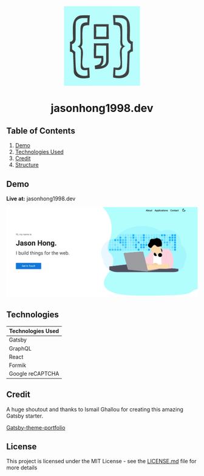 <div align="center">
  <img alt="Logo" src="./static/favicon/favicon-512.png" width="200"/>
</div>
<h1 align="center">
  jasonhong1998.dev
</h1>

## Table of Contents

1. [Demo](#Demo)
2. [Technologies Used](#Technologies)
3. [Credit](#Credit)
4. [Structure](#Structure)

## Demo

<p float="left"><b>Live at:</b> jasonhong1998.dev</p>
<div align="center">
  <img alt="thumbnail" src="./src/assets/thumbnail/thumbnail.png"/>
</div>

## Technologies

| Technologies Used |
|-------------------|
| Gatsby |
| GraphQL |
| React |
| Formik |
| Google reCAPTCHA |

## Credit

A huge shoutout and thanks to Ismail Ghallou for creating this amazing Gatsby starter.

[Gatsby-theme-portfolio](https://github.com/smakosh/gatsby-theme-portfolio)

## License

This project is licensed under the MIT License - see the [LICENSE.md](LICENSE.md) file for more details